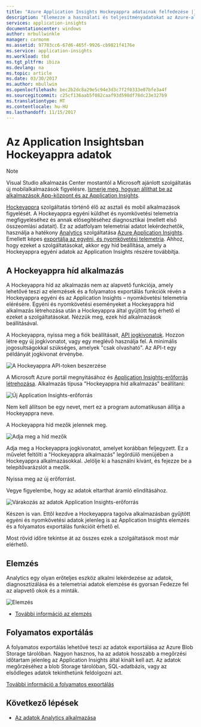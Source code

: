 ```yaml
---
title: "Azure Application Insights Hockeyappra adatainak felfedezése |} Microsoft Docs"
description: "Elemezze a használati és teljesítményadatokat az Azure-alkalmazás az Application insights szolgáltatással."
services: application-insights
documentationcenter: windows
author: mrbullwinkle
manager: carmonm
ms.assetid: 97783cc6-67d6-465f-9926-cb9821f4176e
ms.service: application-insights
ms.workload: tbd
ms.tgt_pltfrm: ibiza
ms.devlang: na
ms.topic: article
ms.date: 03/30/2017
ms.author: mbullwin
ms.openlocfilehash: bec2b2dc8a29e5c94e3d3c7f2f0333e07bfe3a4f
ms.sourcegitcommit: c25cf136aab5f082caaf93d598df78dc23e327b9
ms.translationtype: MT
ms.contentlocale: hu-HU
ms.lasthandoff: 11/15/2017
---
```

# <a name="exploring-hockeyapp-data-in-application-insights"></a>Az Application Insightsban Hockeyappra adatok

> [!NOTE]
> Visual Studio alkalmazás Center mostantól a Microsoft ajánlott szolgáltatás új mobilalkalmazások figyelésre. [Ismerje meg, hogyan állíthat be az alkalmazások App-központ és az Application Insights](app-insights-mobile-center-quickstart.md).
> 
> 

[Hockeyappra](https://azure.microsoft.com/services/hockeyapp/) szolgáltatás történő élő az asztali és mobil alkalmazások figyelését. A Hockeyappra egyéni küldhet és nyomkövetési telemetria megfigyeléséhez és annak elősegítéséhez diagnosztikai (mellett első összeomlási adatait). Ez az adatfolyam telemetriai adatot lekérdezhetők, használja a hatékony [Analytics](app-insights-analytics.md) szolgáltatása [Azure Application Insights](app-insights-overview.md). Emellett képes [exportálja az egyéni, és nyomkövetési telemetria](app-insights-export-telemetry.md). Ahhoz, hogy ezeket a szolgáltatásokat, akkor egy híd beállítása, amely a Hockeyappra egyéni adatok az Application Insights részére továbbítja.

## <a name="the-hockeyapp-bridge-app"></a>A Hockeyappra híd alkalmazás
A Hockeyappra híd az alkalmazás nem az alapvető funkciója, amely lehetővé teszi az elemzések és a folyamatos exportálás funkciók révén a Hockeyappra egyéni és az Application Insights – nyomkövetési telemetria elérésére. Egyéni és nyomkövetési eseményeket a Hockeyappra híd alkalmazás létrehozása után a Hockeyappra által gyűjtött fog érhető el ezeket a szolgáltatásokat. Nézzük meg, ezek híd alkalmazások beállításával.

A Hockeyappra, nyissa meg a fiók beállításait, [API jogkivonatok](https://rink.hockeyapp.net/manage/auth_tokens). Hozzon létre egy új jogkivonatot, vagy egy meglévő használja fel. A minimális jogosultságokkal szükséges, amelyek "csak olvasható". Az API-t egy példányát jogkivonat érvénybe.

![A Hockeyappra API-token beszerzése](./media/app-insights-hockeyapp-bridge-app/01.png)

A Microsoft Azure portál megnyitásához és [Application Insights-erőforrás létrehozása](app-insights-create-new-resource.md). Alkalmazás típusa "Hockeyappra híd alkalmazás" beállítani:

![Új Application Insights-erőforrás](./media/app-insights-hockeyapp-bridge-app/02.png)

Nem kell állítson be egy nevet, mert ez a program automatikusan állítja a Hockeyappra neve.

A Hockeyappra híd mezők jelennek meg. 

![Adja meg a híd mezők](./media/app-insights-hockeyapp-bridge-app/03.png)

Adja meg a Hockeyappra jogkivonatot, amelyet korábban feljegyzett. Ez a művelet feltölti a "Hockeyappra alkalmazás" legördülő menüjében a Hockeyappra alkalmazásokkal. Jelölje ki a használni kívánt, és fejezze be a telepítővarázslót a mezők. 

Nyissa meg az új erőforrást. 

Vegye figyelembe, hogy az adatok eltarthat áramló elindításához.

![Várakozás az adatok Application Insights-erőforrás](./media/app-insights-hockeyapp-bridge-app/04.png)

Készen is van. Ettől kezdve a Hockeyappra tagolva alkalmazásban gyűjtött egyéni és nyomkövetési adatok jelenleg is az Application Insights elemzés és a folyamatos exportálás funkcióit érhető el.

Most rövid időre tekintse át az összes ezek a szolgáltatások most már elérhető.

## <a name="analytics"></a>Elemzés
Analytics egy olyan erőteljes eszköz alkalmi lekérdezése az adatok, diagnosztizálása és a telemetriai adatok elemzése és gyorsan Fedezze fel az alapvető okok és a minták.

![Elemzés](./media/app-insights-hockeyapp-bridge-app/05.png)

* [További információ az elemzés](app-insights-analytics-tour.md)

## <a name="continuous-export"></a>Folyamatos exportálás
A folyamatos exportálás lehetővé teszi az adatok exportálása az Azure Blob Storage tárolóban. Nagyon hasznos, ha az adatok hosszabb a megőrzési időtartam jelenleg az Application Insights által kínált kell azt. Az adatok megőrzéséhez a blob Storage tárolóban, SQL-adatbázis, vagy az elsődleges adatok tekinthetünk feldolgozni azt.

[További információ a folyamatos exportálás](app-insights-export-telemetry.md)

## <a name="next-steps"></a>Következő lépések
* [Az adatok Analytics alkalmazása](app-insights-analytics-tour.md)

